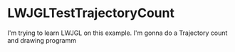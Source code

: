 # LWJGLTestTrajectoryCount
I'm trying to learn LWJGL on this example. I'm gonna do a Trajectory count and drawing programm
